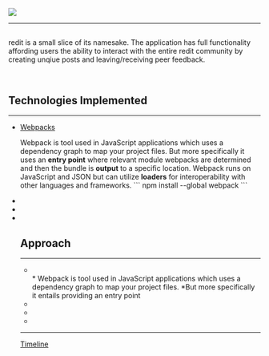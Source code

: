 <img src='https://i.imgur.com/wUsFUAS.png'></img>

<hr>
<h2></h2>
<p>redit is a small slice of its namesake. The application has full functionality affording users the ability to interact with the entire redit community by creating unqiue posts and leaving/receiving peer feedback. </p>
<br />
<h2>Technologies Implemented</h2>
<hr>
<ul>
  <li><a href='https://webpack.js.org'>Webpacks</a></li>
   <p>Webpack is tool used in JavaScript applications which uses a dependency graph to map your project files. 
    But more specifically it uses an <b>entry point</b> where relevant module webpacks are determined and then the bundle is <b>output</b> to a specific location. Webpack runs on JavaScript and JSON but can utilize <b>loaders</b> for interoperability with other languages and frameworks.
    ```
     npm install --global webpack
     ```
   <li></li>
   <li></li>
   <li></li>
  
<h2>Approach</h2>
<hr>
<ul>
  <li></a></li>
  * Webpack is tool used in JavaScript applications which uses a dependency graph to map your project files.
  *But more specifically it entails providing an entry point 
   <li></li>
   <li></li>
   <li></li>
</ul>

<hr>
 
 <a href="https://github.com/gkopplin/redit/wiki/Timeline">Timeline</a>

